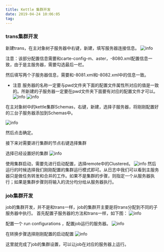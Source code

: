 ```yaml
---
title: Kettle 集群开发
date: 2019-04-24 10:06:05
tag:
---
```


### trans集群开发

新建trans，在主对象树子服务器中右键，新建，填写服务器连接信息。
![info](1.png)

注意：该部分配置信息需要和carte-config-m、aster，-8080.xml配置信息一致，由于是主服务器，需要勾选最后一栏。

然后填写两个子服务器信息，需要和-8081.xml和-8082.xml中的信息一致。
* 注意 
    服务器的名称一定要与pwd文件夹下面的配置文件<name>属性所对应的值是一致的。所新建的子服务器一定要在pwd文件夹下面要有对应的配置文件才可以。
![info](2.png)
![info](3.png)

在主对象树中的kettle集群Schemas，右键，新建，选择子服务器，将刚刚配置好的三台子服务器添加到Schemas中。

![info](5.png)

然后点击确定。

接下来对需要进行集群的节点右键选择集群


选择已经设置好的集群
![info](6.jpg)

使用集群启动，需要先进行启动配置，选择remote中的Clustered。
![info](8.png)
然后运行的时候选择我们刚刚配置的集群运行模式即可。从日志中我们可以看到主服务器只是做任务转发和合并的工作。如果不是集群的步骤，则指定一个从服务器执行；如果是集群步骤则将输入的流分均分给从服务器执行。

### job集群开发

job的集群开发，并不是和trans一样，job的集群开主要是将trans分配到不同的子服务器中执行。
首先配置子服务器的方法和trans一样，如下图：
![info](9.png)

配置一个 run configurations ，配置job运行的服务器。
![info](10.png)

在转换步骤选择刚刚配置的启动配置
![info](11.png)

这里就完成了job的集群设置，可以让job在对应的服务器上运行。